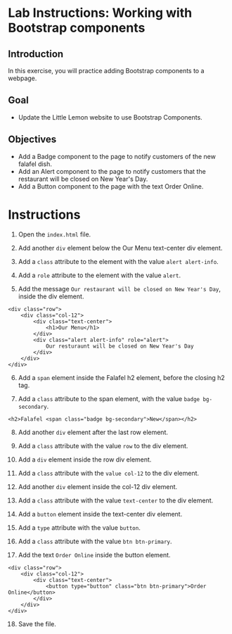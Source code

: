 # Lab Instructions: Working with Bootstrap components

## Introduction

In this exercise, you will practice adding Bootstrap components to a webpage.

## Goal

- Update the Little Lemon website to use Bootstrap Components.

## Objectives

- Add a Badge component to the page to notify customers of the new falafel dish.
- Add an Alert component to the page to notify customers that the restaurant will be closed on New Year's Day.
- Add a Button component to the page with the text Order Online.

# Instructions

1. Open the `index.html` file.

2. Add another `div` element below the Our Menu text-center div element.

3. Add a `class` attribute to the element with the value `alert alert-info`.

4. Add a `role` attribute to the element with the value `alert`.

5. Add the message `Our restaurant will be closed on New Year's Day`, inside the div element.

```
<div class="row">
    <div class="col-12">
        <div class="text-center">
            <h1>Our Menu</h1>
        </div>
        <div class="alert alert-info" role="alert">
            Our resturaunt will be closed on New Year's Day
        </div>
    </div>
</div>
```

6. Add a `span` element inside the Falafel h2 element, before the closing h2 tag.

7. Add a `class` attribute to the span element, with the value `badge bg-secondary`.

```
<h2>Falafel <span class="badge bg-secondary">New</span></h2>
```

8.  Add another `div` element after the last row element.

9.  Add a `class` attribute with the value `row` to the div element.

10. Add a `div` element inside the row div element.

11. Add a `class` attribute with the `value col-12` to the div element.

12. Add another `div` element inside the col-12 div element.

13. Add a `class` attribute with the value `text-center` to the div element.

14. Add a `button` element inside the text-center div element.

15. Add a `type` attribute with the value `button`.

16. Add a `class` attribute with the value `btn btn-primary`.

17. Add the text `Order Online` inside the button element.

```
<div class="row">
    <div class="col-12">
        <div class="text-center">
            <button type="button" class="btn btn-primary">Order Online</button>
        </div>
    </div>
</div>
```

18. Save the file.
